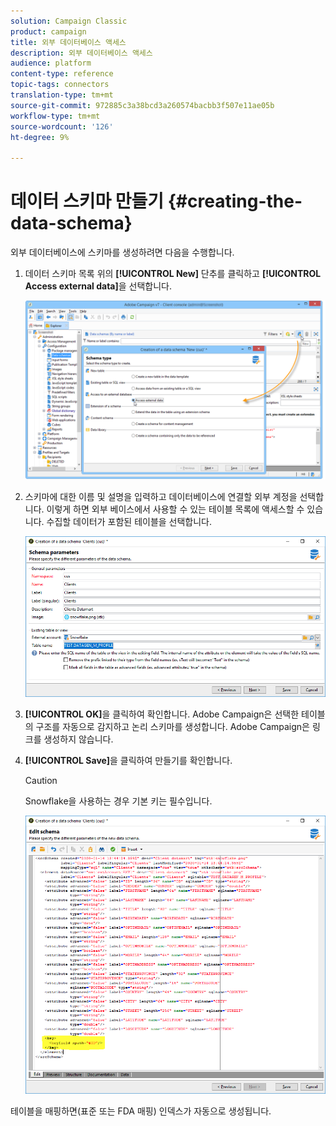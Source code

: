 ```yaml
---
solution: Campaign Classic
product: campaign
title: 외부 데이터베이스 액세스
description: 외부 데이터베이스 액세스
audience: platform
content-type: reference
topic-tags: connectors
translation-type: tm+mt
source-git-commit: 972885c3a38bcd3a260574bacbb3f507e11ae05b
workflow-type: tm+mt
source-wordcount: '126'
ht-degree: 9%

---
```



# 데이터 스키마 만들기 {#creating-the-data-schema}

외부 데이터베이스에 스키마를 생성하려면 다음을 수행합니다.

1. 데이터 스키마 목록 위의 **[!UICONTROL New]** 단추를 클릭하고 **[!UICONTROL Access external data]**&#x200B;을 선택합니다.

   ![](assets/wf_new_schema_fda.png)

1. 스키마에 대한 이름 및 설명을 입력하고 데이터베이스에 연결할 외부 계정을 선택합니다. 이렇게 하면 외부 베이스에서 사용할 수 있는 테이블 목록에 액세스할 수 있습니다. 수집할 데이터가 포함된 테이블을 선택합니다.

   ![](assets/wf_new_schema_select_table_fda.png)

1. **[!UICONTROL OK]**&#x200B;을 클릭하여 확인합니다. Adobe Campaign은 선택한 테이블의 구조를 자동으로 감지하고 논리 스키마를 생성합니다. Adobe Campaign은 링크를 생성하지 않습니다.

1. **[!UICONTROL Save]**&#x200B;을 클릭하여 만들기를 확인합니다.

   >[!CAUTION]
   >
   >Snowflake을 사용하는 경우 기본 키는 필수입니다.

   ![](assets/wf_new_schema_generate_fda.png)

테이블을 매핑하면(표준 또는 FDA 매핑) 인덱스가 자동으로 생성됩니다.
